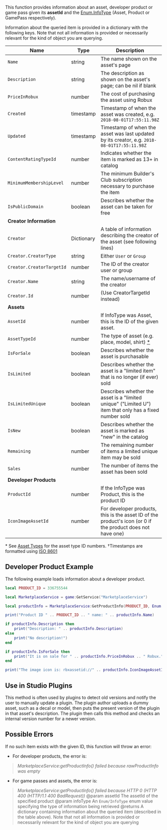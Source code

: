 This function provides information about an asset, developer product or game pass given its **assetId** and the [Enum.InfoType](https://developer.roblox.com/search#stq=InfoType) (Asset, Product or GamePass respectively).

Information about the queried item is provided in a dictionary with the following keys. Note that not all information is provided or necessarily relevant for the kind of object you are querying.

| Name | Type | Description |
| --- | --- | --- |
| `Name` | string | The name shown on the asset's page |
| `Description` | string | The description as shown on the asset's page; can be nil if blank |
| `PriceInRobux` | number | The cost of purchasing the asset using Robux |
| `Created` | timestamp | Timestamp of when the asset was created, e.g. `2018-08-01T17:55:11.98Z` |
| `Updated` | timestamp | Timestamp of when the asset was last updated by its creator, e.g. `2018-08-01T17:55:11.98Z` |
| `ContentRatingTypeId` | number | Indicates whether the item is marked as 13+ in catalog |
| `MinimumMembershipLevel` | number | The minimum Builder's Club subscription necessary to purchase the item |
| `IsPublicDomain` | boolean | Describes whether the asset can be taken for free |
|  **Creator Information** |
| `Creator` | Dictionary | A table of information describing the creator of the asset (see following lines) |
| `Creator.CreatorType` | string | Either `User` or `Group` |
| `Creator.CreatorTargetId` | number | The ID of the creator user or group |
| `Creator.Name` | string | The name/username of the creator |
| `Creator.Id` | number | (Use CreatorTargetId instead) |
|  **Assets** |
| `AssetId` | number | If InfoType was Asset, this is the ID of the given asset. |
| `AssetTypeId` | number | The type of asset (e.g. place, model, shirt) [*](#assettypes) |
| `IsForSale` | boolean | Describes whether the asset is purchasable |
| `IsLimited` | boolean | Describes whether the asset is a "limited item" that is no longer (if ever) sold |
| `IsLimitedUnique` | boolean | Describes whether the asset is a "limited unique" ("Limited U") item that only has a fixed number sold |
| `IsNew` | boolean | Describes whether the asset is marked as "new" in the catalog |
| `Remaining` | number | The remaining number of items a limited unique item may be sold |
| `Sales` | number | The number of items the asset has been sold |
|  **Developer Products** |
| `ProductId` | number | If the InfoType was Product, this is the product ID |
| `IconImageAssetId` | number | For developer products, this is the asset ID of the product's icon (or 0 if the product does not have one) |

\* See [Asset Types](https://developer.roblox.com/search#stq=Asset-types) for the asset type ID numbers. †Timestamps are formatted using [ISO 8601](https://en.wikipedia.org/wiki/ISO_8601)

## Developer Product Example

The following example loads information about a developer product.

```lua
local PRODUCT_ID = 336755544

local MarketplaceService = game:GetService("MarketplaceService")

local productInfo = MarketplaceService:GetProductInfo(PRODUCT_ID, Enum.InfoType.Product)

print("Product ID " .. PRODUCT_ID .. " name: " .. productInfo.Name) 

if productInfo.Description then
	print("Description: " .. productInfo.Description)
else
	print("No description!")
end

if productInfo.IsForSale then
	print("It is on sale for " .. productInfo.PriceInRobux .. " Robux.")
end

print("The image icon is: rbxassetid://" .. productInfo.IconImageAssetId)
```

## Use in Studio Plugins

This method is often used by plugins to detect old versions and notify the user to manually update a plugin. The plugin author uploads a dummy asset, such as a decal or model, then puts the present version of the plugin in that asset's description. The plugin then calls this method and checks an internal version number for a newer version.

## Possible Errors

If no such item exists with the given ID, this function will throw an error:

 - For developer products, the error is:

> *MarketplaceService:getProductInfo() failed because rawProductInfo was empty*

 - For game passes and assets, the error is:

> *MarketplaceService:getProductInfo() failed because HTTP 0 (HTTP 400 (HTTP/1.1 400 BadRequest))*
@param assetId The assetId of the specified product
@param infoType An `Enum/InfoType` enum value specifying the type of information being retrieved
@returns A dictionary containing information about the queried item (described in the table above). Note that not all information is provided or necessarily relevant for the kind of object you are querying
